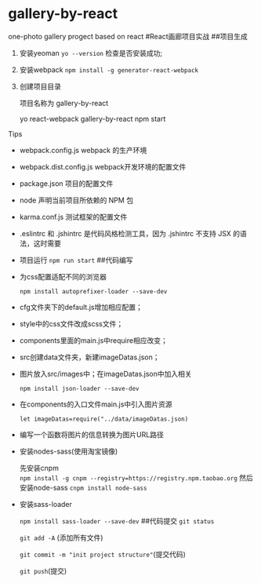 # gallery-by-react
one-photo gallery progect based on react
#React画廊项目实战
##项目生成
1. 安装yeoman 
  `yo --version`    检查是否安装成功;

2. 安装webpack 
  `npm install -g generator-react-webpack`
3. 创建项目目录

    项目名称为 gallery-by-react

	yo react-webpack gallery-by-react
	npm start

Tips

* webpack.config.js webpack 的生产环境 
* webpack.dist.config.js  webpack开发环境的配置文件
* package.json 项目的配置文件
* node 声明当前项目所依赖的 NPM 包
* karma.conf.js 测试框架的配置文件
* .eslintrc 和 .jshintrc 是代码风格检测工具，因为 .jshintrc 不支持 JSX 的语法，这时需要 
* 项目运行 `npm run start`
##代码编写
* 为css配置适配不同的浏览器

    `npm install autoprefixer-loader --save-dev`

* cfg文件夹下的default.js增加相应配置；

* style中的css文件改成scss文件；

* components里面的main.js中require相应改变；

* src创建data文件夹，新建imageDatas.json；

* 图片放入src/images中；在imageDatas.json中加入相关

    `npm install json-loader --save-dev`

* 在components的入口文件main.js中引入图片资源

    `let imageDatas=require("../data/imageDatas.json)`
* 编写一个函数将图片的信息转换为图片URL路径

* 安装nodes-sass(使用淘宝镜像)

    先安装cnpm   
    `npm install -g cnpm --registry=https://registry.npm.taobao.org`
    然后安装node-sass
    `cnpm install node-sass`
     

* 安装sass-loader 

    `npm install sass-loader --save-dev`
##代码提交
    `git status`

    `git add -A` (添加所有文件)

    `git commit -m "init project structure"`(提交代码)

    `git push`(提交)

